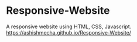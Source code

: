 # Responsive-Website
A responsive website using HTML, CSS, Javascript. https://ashishmecha.github.io/Responsive-Website/

